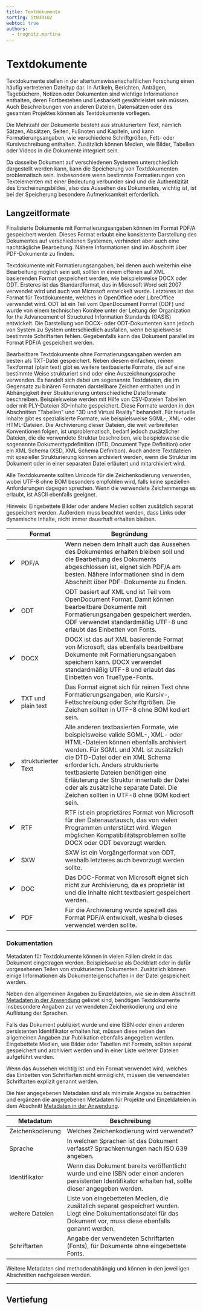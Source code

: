 ```yaml
---
title: Textdokumente
sorting: it030102
webtoc: true
authors:
  - trognitz.martina
---
```


# Textdokumente

Textdokumente stellen in der altertumswissenschaftlichen Forschung einen häufig vertretenen Dateityp dar. In Artikeln, Berichten, Anträgen, Tagebüchern, Notizen oder Dokumenten sind wichtige Informationen enthalten, deren Fortbestehen und Lesbarkeit gewährleistet sein müssen. Auch Beschreibungen von anderen Dateien, Datensätzen oder des gesamten Projektes können als Textdokumente vorliegen.

Die Mehrzahl der Dokumente besteht aus strukturiertem Text, nämlich Sätzen, Absätzen, Seiten, Fußnoten und Kapiteln, und kann Formatierungsangaben, wie verschiedene Schriftgrößen, Fett- oder Kursivschreibung enthalten. Zusätzlich können Medien, wie Bilder, Tabellen oder Videos in die Dokumente integriert sein.

Da dasselbe Dokument auf verschiedenen Systemen unterschiedlich dargestellt werden kann, kann die Speicherung von Textdokumenten problematisch sein. Insbesondere wenn bestimmte Formatierungen von Textelementen mit einer Bedeutung verbunden sind und die Authentizität des Erscheinungsbildes, also das Aussehen des Dokumentes, wichtig ist, ist bei der Speicherung besondere Aufmerksamkeit erforderlich.

## Langzeitformate

Finalisierte Dokumente mit Formatierungsangaben können im Format PDF/A gespeichert werden. Dieses Format erlaubt eine konsistente Darstellung des Dokumentes auf verschiedenen Systemen, verhindert aber auch eine nachträgliche Bearbeitung. Nähere Informationen sind im Abschnitt über PDF-Dokumente zu finden.

Textdokumente mit Formatierungsangaben, bei denen auch weiterhin eine Bearbeitung möglich sein soll, sollten in einem offenen auf XML basierenden Format gespeichert werden, wie beispielsweise DOCX oder ODT. Ersteres ist das Standardformat, das in Microsoft Word seit 2007 verwendet wird und auch von Microsoft entwickelt wurde. Letzteres ist das Format für Textdokumente, welches in OpenOffice oder LibreOffice verwendet wird. ODT ist ein Teil vom OpenDocument Format (ODF) und wurde von einem technischen Komitee unter der Leitung der Organization for the Advancement of Structured Information Standards (OASIS) entwickelt. Die Darstellung von DOCX- oder ODT-Dokumenten kann jedoch von System zu System unterschiedlich ausfallen, wenn beispielsweise bestimmte Schriftarten fehlen. Gegebenfalls kann das Dokument parallel im Format PDF/A gespeichert werden.

Bearbeitbare Textdokumente ohne Formatierungsangaben werden am besten als TXT-Datei gespeichert. Neben diesem einfachen, reinen Textformat (plain text) gibt es weitere textbasierte Formate, die auf eine bestimmte Weise strukturiert sind oder eine Auszeichnungssprache verwenden. Es handelt sich dabei um sogenannte Textdateien, die im Gegensatz zu binären Formaten darstellbare Zeichen enthalten und in Abhängigkeit ihrer Strukturierung unterschiedliche Dateiformate beschreiben. Beispielsweise werden mit Hilfe von CSV-Dateien Tabellen oder mit PLY-Dateien 3D-Inhalte gespeichert. Diese Formate werden in den Abschnitten "Tabellen" und "3D und Virtual Reality" behandelt. Für textuelle Inhalte gibt es spezialisierte Formate, wie beispielsweise SGML-, XML- oder HTML-Dateien. Die Archivierung dieser Dateien, die weit verbreiteten Konventionen folgen, ist unproblematisch, bedarf jedoch zusätzlicher Dateien, die die verwendete Struktur beschreiben, wie beispielsweise die sogenannte Dokumenttypdefinition (DTD, Document Type Definition) oder ein XML Schema (XSD, XML Schema Definition). Auch andere Textdateien mit spezieller Strukturierung können archiviert werden, wenn die Struktur im Dokument oder in einer separaten Datei erläutert und mitarchiviert wird.

Alle Textdokumente sollten Unicode für die Zeichenkodierung verwenden, wobei UTF-8 ohne BOM besonders empfohlen wird, falls keine speziellen Anforderungen dagegen sprechen. Wenn die verwendete Zeichenmenge es erlaubt, ist ASCII ebenfalls geeignet.

Hinweis: Eingebettete Bilder oder andere Medien sollten zusätzlich separat gespeichert werden. Außerdem muss beachtet werden, dass Links oder dynamische Inhalte, nicht immer dauerhaft erhalten bleiben.

|&nbsp; | Format | Begründung |
|---|---|---|
| ✔️| PDF/A | Wenn neben dem Inhalt auch das Aussehen des Dokumentes erhalten bleiben soll und die Bearbeitung des Dokuments abgeschlossen ist, eignet sich PDF/A am besten. Nähere Informationen sind in dem Abschnitt über PDF-Dokumente zu finden. |
| ✔️| ODT | ODT basiert auf XML und ist Teil vom OpenDocument Format. Damit können bearbeitbare Dokumente mit Formatierungsangaben gespeichert werden. ODF verwendet standardmäßig UTF-8 und erlaubt das Einbetten von Fonts. |
| ✔️| DOCX | DOCX ist das auf XML basierende Format von Microsoft, das ebenfalls bearbeitbare Dokumente mit Formatierungsangaben speichern kann. DOCX verwendet standardmäßig UTF-8 und erlaubt das Einbetten von TrueType-Fonts. |
| ✔️| TXT und plain text | Das Format eignet sich für reinen Text ohne Formatierungsangaben, wie Kursiv-, Fettschreibung oder Schriftgrößen. Die Zeichen sollten in UTF-8 ohne BOM kodiert sein. |
| ✔️| strukturierter Text | Alle anderen textbasierten Formate, wie beispielsweise valide SGML-, XML- oder HTML-Dateien können ebenfalls archiviert werden. Für SGML und XML ist zusätzlich die DTD-Datei oder ein XML Schema erforderlich. Anders strukturierte textbasierte Dateien benötigen eine Erläuterung der Struktur innerhalb der Datei oder als zusätzliche separate Datei. Die Zeichen sollten in UTF-8 ohne BOM kodiert sein. |
| ✔️| RTF | RTF ist ein proprietäres Format von Microsoft für den Datenaustausch, das von vielen Programmen unterstützt wird. Wegen möglichen Kompatibilitätsproblemen sollte DOCX oder ODT bevorzugt werden. |
| ✔️| SXW | SXW ist ein Vorgängerformat von ODT, weshalb letzteres auch bevorzugt werden sollte. |
| ✔️| DOC | Das DOC-Format von Microsoft eignet sich nicht zur Archivierung, da es proprietär ist und die Inhalte nicht textbasiert gespeichert werden. |
| ✔️| PDF | Für die Archivierung wurde speziell das Format PDF/A entwickelt, weshalb dieses verwendet werden sollte. |

### Dokumentation

Metadaten für Textdokumente können in vielen Fällen direkt in das Dokument eingetragen werden. Beispielsweise als Deckblatt oder in dafür vorgesehenen Teilen von strukturierten Dokumenten. Zusätzlich können einige Informationen als Dokumenteigenschaften in der Datei gespeichert werden.

Neben den allgemeinen Angaben zu Einzeldateien, wie sie in dem Abschnitt [Metadaten in der Anwendung](/it-empfehlungen/projektphasen/dokumentation/metadaten-in-der-anwendung/) gelistet sind, benötigen Textdokumente insbesondere Angaben zur verwendeten Zeichenkodierung und eine Auflistung der Sprachen.

Falls das Dokument publiziert wurde und eine ISBN oder einen anderen persistenten Identifikator erhalten hat, müssen diese neben den allgemeinen Angaben zur Publikation ebenfalls angegeben werden. Eingebettete Medien, wie Bilder oder Tabellen mit Formeln, sollten separat gespeichert und archiviert werden und in einer Liste weiterer Dateien aufgeführt werden.

Wenn das Aussehen wichtig ist und ein Format verwendet wird, welches das Einbetten von Schriftarten nicht ermöglicht, müssen die verwendeten Schriftarten explizit genannt werden.

Die hier angegebenen Metadaten sind als minimale Angabe zu betrachten und ergänzen die angegebenen Metadaten für Projekte und Einzeldateien in dem Abschnitt [Metadaten in der Anwendung](/it-empfehlungen/projektphasen/dokumentation/metadaten-in-der-anwendung/).

| Metadatum | Beschreibung |
|---|---|
| Zeichenkodierung | Welches Zeichenkodierung wird verwendet? |
| Sprache | In welchen Sprachen ist das Dokument verfasst? Sprachkennungen nach ISO 639 angeben. |
| Identifikator | Wenn das Dokument bereits veröffentlicht wurde und eine ISBN oder einen anderen persistenten Identifikator erhalten hat, sollte dieser angegeben werden. |
| weitere Dateien | Liste von eingebetteten Medien, die zusätzlich separat gespeichert wurden. Liegt eine Dokumentationsdatei für das Dokument vor, muss diese ebenfalls genannt werden. |
| Schriftarten | Angabe der verwendeten Schriftarten (Fonts), für Dokumente ohne eingebettete Fonts. |

Weitere Metadaten sind methodenabhängig und können in den jeweiligen Abschnitten nachgelesen werden.

---

## Vertiefung





